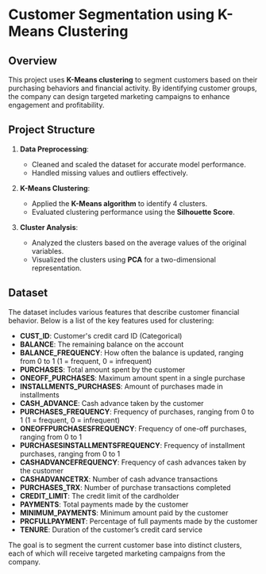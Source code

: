 # Customer Segmentation using K-Means Clustering 

## Overview

This project uses **K-Means clustering** to segment customers based on their purchasing behaviors and financial activity. By identifying customer groups, the company can design targeted marketing campaigns to enhance engagement and profitability. 

## Project Structure 

1. **Data Preprocessing**:
   - Cleaned and scaled the dataset for accurate model performance.
   - Handled missing values and outliers effectively.
   
2. **K-Means Clustering**:
   - Applied the **K-Means algorithm** to identify 4 clusters.
   - Evaluated clustering performance using the **Silhouette Score**.

3. **Cluster Analysis**:
   - Analyzed the clusters based on the average values of the original variables.
   - Visualized the clusters using **PCA** for a two-dimensional representation.

## Dataset 

The dataset includes various features that describe customer financial behavior. Below is a list of the key features used for clustering:

- **CUST_ID**: Customer's credit card ID (Categorical) 
- **BALANCE**: The remaining balance on the account 
- **BALANCE_FREQUENCY**: How often the balance is updated, ranging from 0 to 1 (1 = frequent, 0 = infrequent) 
- **PURCHASES**: Total amount spent by the customer 
- **ONEOFF_PURCHASES**: Maximum amount spent in a single purchase
- **INSTALLMENTS_PURCHASES**: Amount of purchases made in installments 
- **CASH_ADVANCE**: Cash advance taken by the customer 
- **PURCHASES_FREQUENCY**: Frequency of purchases, ranging from 0 to 1 (1 = frequent, 0 = infrequent) 
- **ONEOFFPURCHASESFREQUENCY**: Frequency of one-off purchases, ranging from 0 to 1 
- **PURCHASESINSTALLMENTSFREQUENCY**: Frequency of installment purchases, ranging from 0 to 1 
- **CASHADVANCEFREQUENCY**: Frequency of cash advances taken by the customer 
- **CASHADVANCETRX**: Number of cash advance transactions 
- **PURCHASES_TRX**: Number of purchase transactions completed 
- **CREDIT_LIMIT**: The credit limit of the cardholder 
- **PAYMENTS**: Total payments made by the customer 
- **MINIMUM_PAYMENTS**: Minimum amount paid by the customer 
- **PRCFULLPAYMENT**: Percentage of full payments made by the customer 
- **TENURE**: Duration of the customer’s credit card service 

The goal is to segment the current customer base into distinct clusters, each of which will receive targeted marketing campaigns from the company. 
